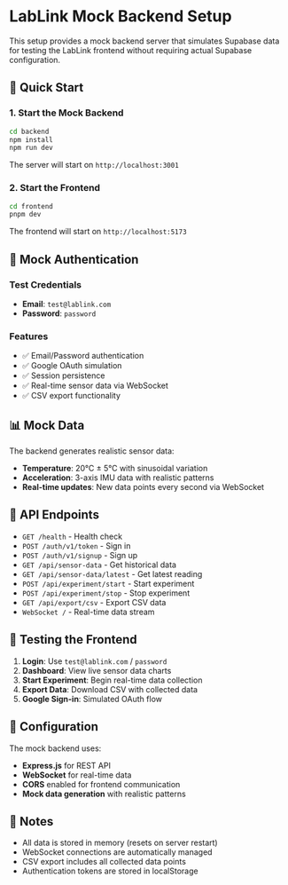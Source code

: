 # LabLink Mock Backend Setup

This setup provides a mock backend server that simulates Supabase data for testing the LabLink frontend without requiring actual Supabase configuration.

## 🚀 Quick Start

### 1. Start the Mock Backend
```bash
cd backend
npm install
npm run dev
```

The server will start on `http://localhost:3001`

### 2. Start the Frontend
```bash
cd frontend
pnpm dev
```

The frontend will start on `http://localhost:5173`

## 🔐 Mock Authentication

### Test Credentials
- **Email**: `test@lablink.com`
- **Password**: `password`

### Features
- ✅ Email/Password authentication
- ✅ Google OAuth simulation
- ✅ Session persistence
- ✅ Real-time sensor data via WebSocket
- ✅ CSV export functionality

## 📊 Mock Data

The backend generates realistic sensor data:
- **Temperature**: 20°C ± 5°C with sinusoidal variation
- **Acceleration**: 3-axis IMU data with realistic patterns
- **Real-time updates**: New data points every second via WebSocket

## 🔗 API Endpoints

- `GET /health` - Health check
- `POST /auth/v1/token` - Sign in
- `POST /auth/v1/signup` - Sign up
- `GET /api/sensor-data` - Get historical data
- `GET /api/sensor-data/latest` - Get latest reading
- `POST /api/experiment/start` - Start experiment
- `POST /api/experiment/stop` - Stop experiment
- `GET /api/export/csv` - Export CSV data
- `WebSocket /` - Real-time data stream

## 🎯 Testing the Frontend

1. **Login**: Use `test@lablink.com` / `password`
2. **Dashboard**: View live sensor data charts
3. **Start Experiment**: Begin real-time data collection
4. **Export Data**: Download CSV with collected data
5. **Google Sign-in**: Simulated OAuth flow

## 🔧 Configuration

The mock backend uses:
- **Express.js** for REST API
- **WebSocket** for real-time data
- **CORS** enabled for frontend communication
- **Mock data generation** with realistic patterns

## 📝 Notes

- All data is stored in memory (resets on server restart)
- WebSocket connections are automatically managed
- CSV export includes all collected data points
- Authentication tokens are stored in localStorage
